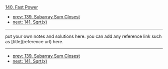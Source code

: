 [140. Fast Power](http://www.lintcode.com/problem/fast-power)

- [prev: 139. Subarray Sum Closest](139-subarray-sum-closest.md)
- [next: 141. Sqrt(x)](141-sqrtx.md)

---

put your own notes and solutions here.
you can add any reference link such as [title](reference url) here.

---

- [prev: 139. Subarray Sum Closest](139-subarray-sum-closest.md)
- [next: 141. Sqrt(x)](141-sqrtx.md)
